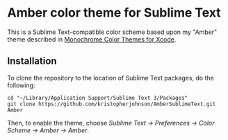# Amber color theme for Sublime Text

This is a Sublime Text-compatible color scheme based upon my "Amber" theme described in [Monochrome Color Themes for Xcode](http://undefinedvalue.com/2015/02/01/monochrome-color-themes-xcode).

## Installation

To clone the repository to the location of Sublime Text packages, do the following:

    cd "~/Library/Application Support/Sublime Text 3/Packages"
    git clone https://github.com/kristopherjohnson/AmberSublimeText.git Amber

Then, to enable the theme, choose *Sublime Text -> Preferences -> Color Scheme -> Amber -> Amber*.

